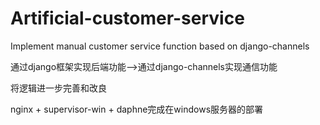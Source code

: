 # Artificial-customer-service
Implement manual customer service function based on django-channels


通过django框架实现后端功能——>通过django-channels实现通信功能

将逻辑进一步完善和改良

nginx + supervisor-win + daphne完成在windows服务器的部署
